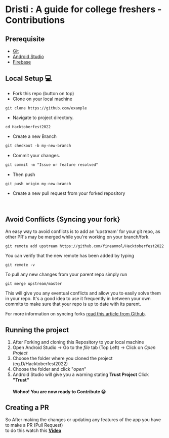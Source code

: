 # Dristi : A guide for college freshers - Contributions

## Prerequisite
* [Git](https://git-scm.com/downloads) 
* [Android Studio](https://bit.ly/3RXrm88)
* [Firebase](https://firebase.google.com/)

## Local Setup 💻

- Fork this repo (button on top)
- Clone on your local machine

```terminal
git clone https://github.com/example
```
- Navigate to project directory.
```terminal
cd Hacktoberfest2022
```

- Create a new Branch

```markdown
git checkout -b my-new-branch
```

- Commit your changes.

```markdown
git commit -m "Issue or feature resolved"
```
- Then push 
```markdown
git push origin my-new-branch
```


- Create a new pull request from your forked repository

<br>

## Avoid Conflicts {Syncing your fork}

An easy way to avoid conflicts is to add an 'upstream' for your git repo, as other PR's may be merged while you're working on your branch/fork.   

```terminal
git remote add upstream https://github.com/fineanmol/Hacktoberfest2022
```

You can verify that the new remote has been added by typing
```terminal
git remote -v
```

To pull any new changes from your parent repo simply run
```terminal
git merge upstream/master
```

This will give you any eventual conflicts and allow you to easily solve them in your repo. It's a good idea to use it frequently in between your own commits to make sure that your repo is up to date with its parent.

For more information on syncing forks [read this article from Github](https://help.github.com/articles/syncing-a-fork/).


## Running the project
1. After Forking and cloning this Repository to your local machine 
2. Open Android Studio -> Go to the *file* tab (Top Left) -> Click on *Open Project*
3. Choose the folder where you cloned the project (eg.D/Hacktoberfest2022)
4. Choose the folder and click "*open*"
5. Android Studio will give you a warning stating **Trust Project** Click **"Trust"**
   <h4> Wohoo! You are now ready to Contribute 😀 </h4>

## Creating a PR
So After making the changes or updating any features of the app you have to make a PR (Pull Request) <br>
to do this watch this **[Video](www.youtube.com)**

<!-- ## Recent updates
[Mention any updates]

## Any Other Info needed for the Contributions.
 -->
